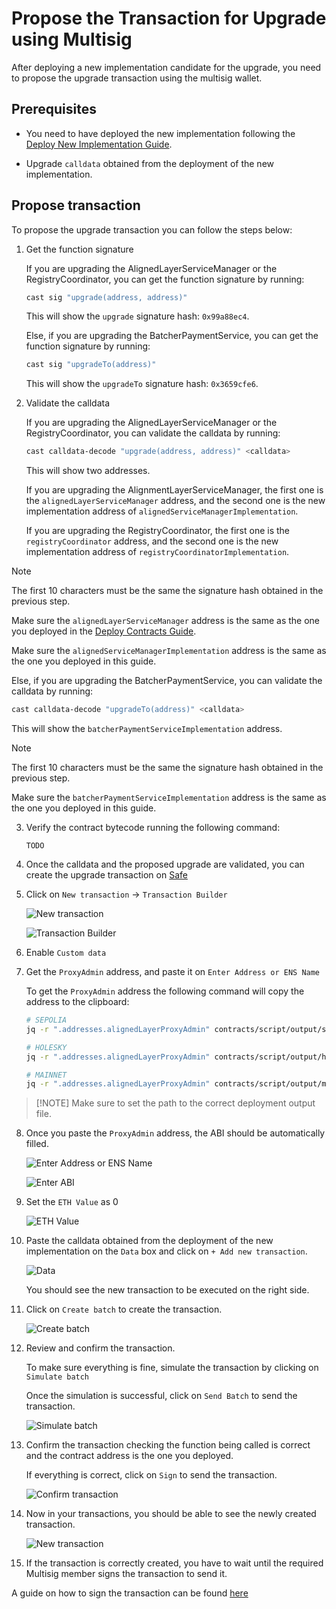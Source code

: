# Propose the Transaction for Upgrade using Multisig

After deploying a new implementation candidate for the upgrade, you need to propose the upgrade transaction using the multisig wallet.

## Prerequisites

- You need to have deployed the new implementation following the [Deploy New Implementation Guide](./3_b_1_deploy_new_impl.md).

- Upgrade `calldata` obtained from the deployment of the new implementation.

## Propose transaction

To propose the upgrade transaction you can follow the steps below:

1. Get the function signature

    If you are upgrading the AlignedLayerServiceManager or the RegistryCoordinator, you can get the function signature by running:

    ```bash
    cast sig "upgrade(address, address)"
    ```

   This will show the `upgrade` signature hash: `0x99a88ec4`.

    Else, if you are upgrading the BatcherPaymentService, you can get the function signature by running:

    ```bash
    cast sig "upgradeTo(address)"
    ```
   
    This will show the `upgradeTo` signature hash: `0x3659cfe6`.
    
2. Validate the calldata

    If you are upgrading the AlignedLayerServiceManager or the RegistryCoordinator, you can validate the calldata by running:

    ```bash
    cast calldata-decode "upgrade(address, address)" <calldata>
    ```

    This will show two addresses. 
    
    If you are upgrading the AlignmentLayerServiceManager, the first one is the `alignedLayerServiceManager` address, and the second one is the new implementation address of `alignedServiceManagerImplementation`.

    If you are upgrading the RegistryCoordinator, the first one is the `registryCoordinator` address, and the second one is the new implementation address of `registryCoordinatorImplementation`.

> [!NOTE]
> The first 10 characters must be the same the signature hash obtained in the previous step.
> 
> Make sure the `alignedLayerServiceManager` address is the same as the one you deployed in the [Deploy Contracts Guide](./2_deploy_contracts.md).
> 
> Make sure the `alignedServiceManagerImplementation` address is the same as the one you deployed in this guide.

   Else, if you are upgrading the BatcherPaymentService, you can validate the calldata by running:
   
   ```bash
   cast calldata-decode "upgradeTo(address)" <calldata>
   ```

   This will show the `batcherPaymentServiceImplementation` address.

> [!NOTE] 
> The first 10 characters must be the same the signature hash obtained in the previous step.
> 
> Make sure the `batcherPaymentServiceImplementation` address is the same as the one you deployed in this guide. 

3. Verify the contract bytecode running the following command:

   ```
   TODO
   ```
   
4. Once the calldata and the proposed upgrade are validated, you can create the upgrade transaction on [Safe](https://app.safe.global/home)

5. Click on `New transaction` -> `Transaction Builder`
   
   ![New transaction](./images/3_b_2_multisig_1.png)

   ![Transaction Builder](./images/3_b_2_multisig_2.png)

6. Enable `Custom data`

7. Get the `ProxyAdmin` address, and paste it on `Enter Address or ENS Name`

   To get the `ProxyAdmin` address the following command will copy the address to the clipboard:

    ```bash
    # SEPOLIA
    jq -r ".addresses.alignedLayerProxyAdmin" contracts/script/output/sepolia/alignedlayer_deployment_output.json | pbcopy
    ```

    ```bash
   # HOLESKY
   jq -r ".addresses.alignedLayerProxyAdmin" contracts/script/output/holesky/alignedlayer_deployment_output.json | pbcopy
    ```
   
    ```bash
    # MAINNET
    jq -r ".addresses.alignedLayerProxyAdmin" contracts/script/output/mainnet/alignedlayer_deployment_output.json | pbcopy
    ```
   
>    [!NOTE]
>    Make sure to set the path to the correct deployment output file.

8. Once you paste the `ProxyAdmin` address, the ABI should be automatically filled.

      ![Enter Address or ENS Name](./images/3_b_2_multisig_3.png)

      ![Enter ABI](./images/3_b_2_multisig_4.png)

9. Set the `ETH Value` as 0

      ![ETH Value](./images/3_b_2_multisig_5.png)

10. Paste the calldata obtained from the deployment of the new implementation on the `Data` box and click on `+ Add new transaction`.

      ![Data](./images/3_b_2_multisig_6.png)

      You should see the new transaction to be executed on the right side.

11. Click on `Create batch` to create the transaction.

      ![Create batch](./images/3_b_2_multisig_7.png)

12. Review and confirm the transaction.
   
      To make sure everything is fine, simulate the transaction by clicking on `Simulate batch`
   
      Once the simulation is successful, click on `Send Batch` to send the transaction.

      ![Simulate batch](./images/3_b_2_multisig_8.png)

13. Confirm the transaction checking the function being called is correct and the contract address is the one you deployed.

      If everything is correct, click on `Sign` to send the transaction.

      ![Confirm transaction](./images/3_b_2_multisig_9.png)

14. Now in your transactions, you should be able to see the newly created transaction.

      ![New transaction](./images/3_b_2_multisig_10.png)

15. If the transaction is correctly created, you have to wait until the required Multisig member signs the transaction to send it.

A guide on how to sign the transaction can be found [here](./3_b_3_approve_upgrade.md)

